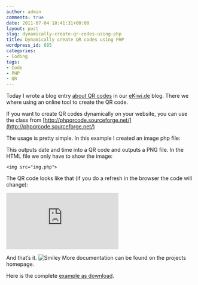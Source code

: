 ```yaml
---
author: admin
comments: true
date: 2011-07-04 18:41:31+00:00
layout: post
slug: dynamically-create-qr-codes-using-php
title: Dynamically create QR codes using PHP
wordpress_id: 685
categories:
- Coding
tags:
- Code
- PHP
- QR
---
```


Today I wrote a blog entry [about QR codes](http://blog.ekiwi.de/?p=542) in our [eKiwi.de](http://www.ekiwi.de) blog. There we where using an online tool to create the QR code. 

If you want to create QR codes dynamically on your website, you can use the class from [http://phpqrcode.sourceforge.net/](http://phpqrcode.sourceforge.net/)

The usage is pretty simple. In this example I created an image php file:




    
    
    





This outputs date and time into a QR code and outputs a PNG file. In the HTML file we only have to show the image:



    
    
    <img src="img.php">




The QR code looks like that (if you do a refresh in the browser the code will change):

![](http://andydunkel.net/assets/wp-custom/qrcode/img.php)

And that’s it. ![Smiley](http://andydunkel.net/assets/uploads/2011/07/wlEmoticon-smile.png) More documentation can be found on the projects homepage.

Here is the complete [example as download](http://andydunkel.net/assets/wp-custom/qrcode/qrcode.zip).
